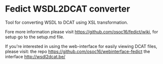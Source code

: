 # Fedict WSDL2DCAT converter
Tool for converting WSDL to DCAT using XSL transformation.

Fore more information please visit https://github.com/osoc16/fedict/wiki, for setup go to the setup.md file.

If you're interested in using the web-interface for easily viewing DCAT files, please visit: 
the repo https://github.com/osoc16/webinterface-fedict
the interface http://wsdl2dcat.be/ 

